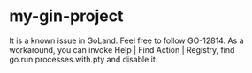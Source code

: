 # my-gin-project
It is a known issue in GoLand. Feel free to follow GO-12814.
As a workaround, you can invoke Help | Find Action | Registry, find go.run.processes.with.pty and disable it.

